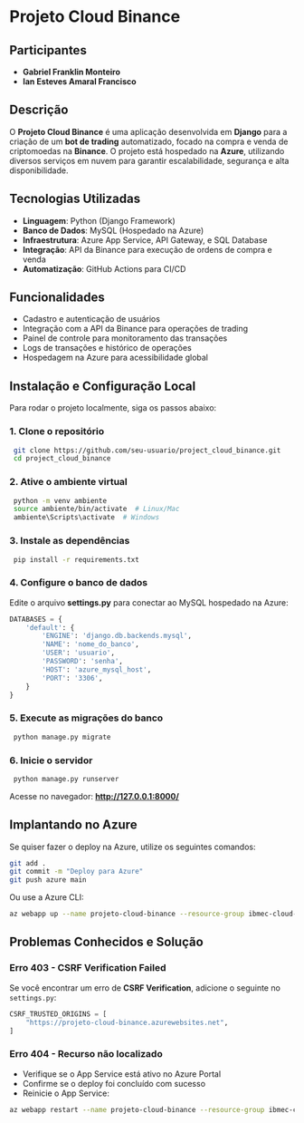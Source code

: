 # Projeto Cloud Binance

## Participantes

- **Gabriel Franklin Monteiro**
- **Ian Esteves Amaral Francisco**
  
## Descrição
O **Projeto Cloud Binance** é uma aplicação desenvolvida em **Django** para a criação de um **bot de trading** automatizado, focado na compra e venda de criptomoedas na **Binance**. O projeto está hospedado na **Azure**, utilizando diversos serviços em nuvem para garantir escalabilidade, segurança e alta disponibilidade.

## Tecnologias Utilizadas
- **Linguagem**: Python (Django Framework)
- **Banco de Dados**: MySQL (Hospedado na Azure)
- **Infraestrutura**: Azure App Service, API Gateway, e SQL Database
- **Integração**: API da Binance para execução de ordens de compra e venda
- **Automatização**: GitHub Actions para CI/CD

## Funcionalidades
- Cadastro e autenticação de usuários
- Integração com a API da Binance para operações de trading
- Painel de controle para monitoramento das transações
- Logs de transações e histórico de operações
- Hospedagem na Azure para acessibilidade global

## Instalação e Configuração Local
Para rodar o projeto localmente, siga os passos abaixo:

### 1. Clone o repositório
```sh
 git clone https://github.com/seu-usuario/project_cloud_binance.git
 cd project_cloud_binance
```

### 2. Ative o ambiente virtual
```sh
 python -m venv ambiente
 source ambiente/bin/activate  # Linux/Mac
 ambiente\Scripts\activate  # Windows
```

### 3. Instale as dependências
```sh
 pip install -r requirements.txt
```

### 4. Configure o banco de dados
Edite o arquivo **settings.py** para conectar ao MySQL hospedado na Azure:
```python
DATABASES = {
    'default': {
        'ENGINE': 'django.db.backends.mysql',
        'NAME': 'nome_do_banco',
        'USER': 'usuario',
        'PASSWORD': 'senha',
        'HOST': 'azure_mysql_host',
        'PORT': '3306',
    }
}
```

### 5. Execute as migrações do banco
```sh
 python manage.py migrate
```

### 6. Inicie o servidor
```sh
 python manage.py runserver
```
Acesse no navegador: **http://127.0.0.1:8000/**

## Implantando no Azure
Se quiser fazer o deploy na Azure, utilize os seguintes comandos:
```sh
git add .
git commit -m "Deploy para Azure"
git push azure main
```

Ou use a Azure CLI:
```sh
az webapp up --name projeto-cloud-binance --resource-group ibmec-cloud-2025 --runtime "PYTHON|3.9"
```

## Problemas Conhecidos e Solução
### **Erro 403 - CSRF Verification Failed**
Se você encontrar um erro de **CSRF Verification**, adicione o seguinte no `settings.py`:
```python
CSRF_TRUSTED_ORIGINS = [
    "https://projeto-cloud-binance.azurewebsites.net",
]
```

### **Erro 404 - Recurso não localizado**
- Verifique se o App Service está ativo no Azure Portal
- Confirme se o deploy foi concluído com sucesso
- Reinicie o App Service:  
```sh
az webapp restart --name projeto-cloud-binance --resource-group ibmec-cloud-2025
```

